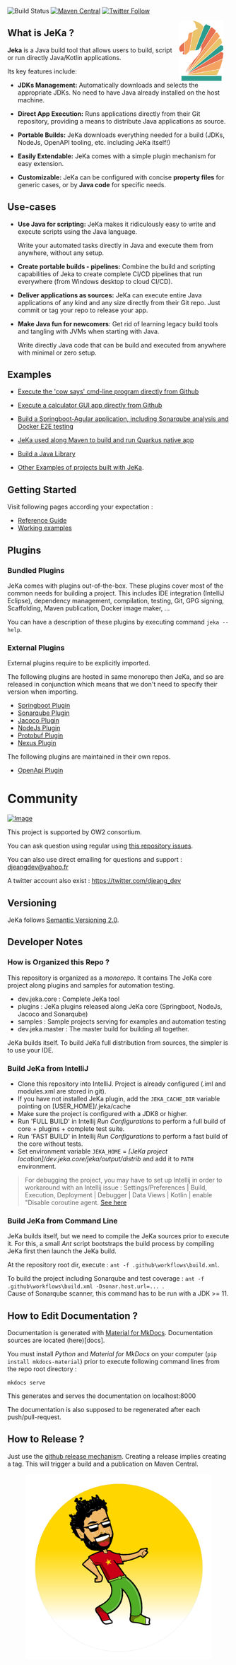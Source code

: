 ![Build Status](https://github.com/jerkar/jeka/actions/workflows/push-master.yml/badge.svg)
[![Maven Central](https://img.shields.io/maven-central/v/dev.jeka/jeka-core)](https://search.maven.org/search?q=g:%22dev.jeka%22%20AND%20a:%22jeka-core%22)
[![Twitter Follow](https://img.shields.io/twitter/follow/JekaBuildTool.svg?style=social)](https://twitter.com/JekaBuildTool)  

<img src="./docs/images/knight-color-logo.svg" width="100" align="right" hspace="15"  />

##  What is JeKa ?

<strong>Jeka</strong> is a Java build tool that allows users to build, script or run directly Java/Kotlin applications.

Its key features include:

-  **JDKs Management:** Automatically downloads and selects the appropriate JDKs. No need to have Java already installed on the host machine.

-  **Direct App Execution:** Runs applications directly from their Git repository, providing a means to distribute Java applications as source.

-  **Portable Builds:** JeKa downloads everything needed for a build (JDKs, NodeJs, OpenAPI tooling, etc. including JeKa itself!)

-  **Easily Extendable:** JeKa comes with a simple plugin mechanism for easy extension.

-  **Customizable:** JeKa can be configured with concise **property files** for generic cases, or by **Java code** for specific needs.


## Use-cases

- **Use Java for scripting:** JeKa makes it ridiculously easy to write and execute scripts using the Java language.
  
  Write your automated tasks directly in Java and execute them from anywhere, without any setup.

- **Create portable builds - pipelines:** Combine the build and scripting capabilities of Jeka to create complete
  CI/CD pipelines that run everywhere (from Windows desktop to cloud CI/CD).

- **Deliver applications as sources:** JeKa can execute entire Java applications 
  of any kind and any size directly from their Git repo. Just commit or tag your repo to release your app.

- **Make Java fun for newcomers**: Get rid of learning legacy build tools and tangling with JVMs when starting with 
  Java. 
  
  Write directly Java code that can be build and executed from anywhere with minimal or zero setup.

## Examples

- [Execute the 'cow says' cmd-line program directly from Github](https://github.com/jeka-dev/demo-cowsay)
- [Execute a calculator GUI app directly from Github](https://github.com/djeang/Calculator-jeka)


- [Build a Springboot-Agular application, including Sonarqube analysis and Docker E2E testing](https://github.com/jeka-dev/demo-project-springboot-angular)
- [JeKa used along Maven to build and run Quarkus native app](https://github.com/jeka-dev/demo-maven-jeka-quarkus)


- [Build a Java Library](samples/dev.jeka.samples.basic/jeka/def/dev/jeka/core/samples/demo/JkProjectApiSimple.java)
- [Other Examples of projects built with JeKa](https://github.com/jeka-dev/working-examples).

## Getting Started

Visit following pages according your expectation :

* [Reference Guide](https://jeka-dev.github.io/jeka/)
* [Working examples](https://github.com/jeka-dev/working-examples)

## Plugins

### Bundled Plugins

JeKa comes with plugins out-of-the-box. These plugins cover most of the common needs for building a project. 
This includes IDE integration (IntelliJ Eclipse), 
dependency management, compilation, testing, Git, GPG signing, Scaffolding, Maven publication, Docker image maker, ...

You can have a description of these plugins by executing command `jeka --help`.


### External Plugins

External plugins require to be explicitly imported.

The following plugins are hosted in same monorepo then JeKa, and so are released in conjunction 
which means that we don't need to specify their version when importing.

* [Springboot Plugin](plugins/dev.jeka.plugins.springboot)
* [Sonarqube Plugin](plugins/dev.jeka.plugins.sonarqube)
* [Jacoco Plugin](plugins/dev.jeka.plugins.jacoco)
* [NodeJs Plugin](plugins/dev.jeka.plugins.nodejs)
* [Protobuf Plugin](plugins/dev.jeka.plugins.protobuf)
* [Nexus Plugin](plugins/dev.jeka.plugins.nexus)

The following plugins are maintained in their own repos.

* [OpenApi Plugin](https://github.com/jeka-dev/openapi-plugin)


# Community

<a class="btn btn-link btn-neutral" href="https://projects.ow2.org/view/jeka">
              <img src="https://jeka.dev/images/ow2.svg" alt="Image" height="60" width="60"></a>
              
This project is supported by OW2 consortium.

You can ask question using regular using [this repository issues](https://github.com/jerkar/jerkar/issues).

You can also use direct emailing for questions and support : djeangdev@yahoo.fr

A twitter account also exist : https://twitter.com/djeang_dev

## Versioning 

JeKa follows [Semantic Versioning 2.0](https://semver.org/spec/v2.0.0.html).

## Developer Notes

### How is Organized this Repo ?

This repository is organized as a _monorepo_. It contains The JeKa core project along plugins and samples for 
automation testing.

* dev.jeka.core : Complete JeKa tool
* plugins : JeKa plugins released along JeKa core (Springboot, NodeJs, Jacoco and Sonarqube)
* samples : Sample projects serving for examples and automation testing
* dev.jeka.master : The master build for building all together.

JeKa builds itself. To build JeKa full distribution from sources, the simpler is to use your IDE.

### Build JeKa from IntelliJ

* Clone this repository into IntelliJ. Project is already configured (.iml and modules.xml are stored in git).
* If you have not installed JeKa plugin, add the `JEKA_CACHE_DIR` variable pointing on [USER_HOME]/.jeka/cache
* Make sure the project is configured with a JDK8 or higher.
* Run 'FULL BUILD' in Intellij _Run Configurations_ to perform a full build of core + plugins + complete test suite.
* Run 'FAST BUILD' in Intellij _Run Configurations_ to perform a fast build of the core without tests.
* Set environment variable `JEKA_HOME` = *[JeKa project location]/dev.jeka.core/jeka/output/distrib* and add it to `PATH` environment.

> For debugging the project, you may have to set up Intellij in order to workaround with an Intellij issue :
> Settings/Preferences | Build, Execution, Deployment | Debugger | Data Views | Kotlin | enable "Disable coroutine agent.
> [See here](https://stackoverflow.com/questions/68753383/how-to-fix-classnotfoundexception-kotlinx-coroutines-debug-agentpremain-in-debu)


### Build JeKa from Command Line

JeKa builds itself, but we need to compile the JeKa sources prior to execute it. 
For this, a small _Ant_ script bootstraps the build process by compiling JeKa first then launch 
the JeKa build.

At the repository root dir, execute : `ant -f .github\workflows\build.xml`.

To build the project including Sonarqube and test coverage  : `ant -f .github\workflows\build.xml -Dsonar.host.url=... `.  
Cause of Sonarqube scanner, this command has to be run with a JDK >= 11.


## How to Edit Documentation ?

Documentation is generated with [Material for MkDocs](https://squidfunk.github.io/mkdocs-material/). Documentation sources are located (here)[docs].

You must install _Python_ and _Material for MkDocs_ on your computer 
(`pip install mkdocs-material`) prior to execute following command lines from the repo root directory :
```shell
mkdocs serve
```
This generates and serves the documentation on localhost:8000

The documentation is also supposed to be regenerated after each push/pull-request.


## How to Release ?

Just use the [github release mechanism](https://github.com/jeka-dev/jeka/releases).
Creating a release implies creating a tag. This will trigger a build and a publication on Maven Central.

<p align="center">
    <img src="docs/images/mascot.png" width='420' height='420' />
</p>


